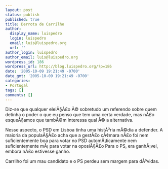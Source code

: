 ```yaml
---
layout: post
status: publish
published: true
title: Derrota de Carrilho
author:
  display_name: luispedro
  login: luispedro
  email: luis@luispedro.org
  url: ''
author_login: luispedro
author_email: luis@luispedro.org
wordpress_id: 186
wordpress_url: http://blog.luispedro.org/?p=186
date: '2005-10-09 19:21:49 -0700'
date_gmt: '2005-10-09 19:21:49 -0700'
categories:
- Portugal
tags: []
comments: []
---
```

<p>Diz-se que qualquer elei&Atilde;&sect;&Atilde;&pound;o &Atilde;&copy; sobretudo um referendo sobre quem detinha o poder o que eu penso que tem uma certa verdade, mas n&Atilde;&pound;o esque&Atilde;&sect;amos que tamb&Atilde;&copy;m interessa qual &Atilde;&copy; a alternativa.</p>
<p>Nesse aspecto, o PSD em Lisboa tinha uma hist&Atilde;&sup3;ria m&Atilde;&copy;dia a defender. A maioria da popula&Atilde;&sect;&Atilde;&pound;o acha que a gest&Atilde;&pound;o c&Atilde;&cent;mara n&Atilde;&pound;o foi nem suficientemente boa para votar no PSD autom&Atilde;&iexcl;ticamente nem suficientemente m&Atilde;&iexcl; para votar na oposi&Atilde;&sect;&Atilde;&pound;o Para o PS, era ganh&Atilde;&iexcl;vel, embora n&Atilde;&pound;o estivesse ganho.</p>
<p>Carrilho foi um mau candidato e o PS perdeu sem margem para d&Atilde;&ordm;vidas.</p>
